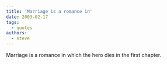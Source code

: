 ```yaml
---
title: 'Marriage is a romance in'
date: 2003-02-17
tags:
  - quotes
authors:
  - steve
---
```


Marriage is a romance in which the hero dies in the first chapter.
